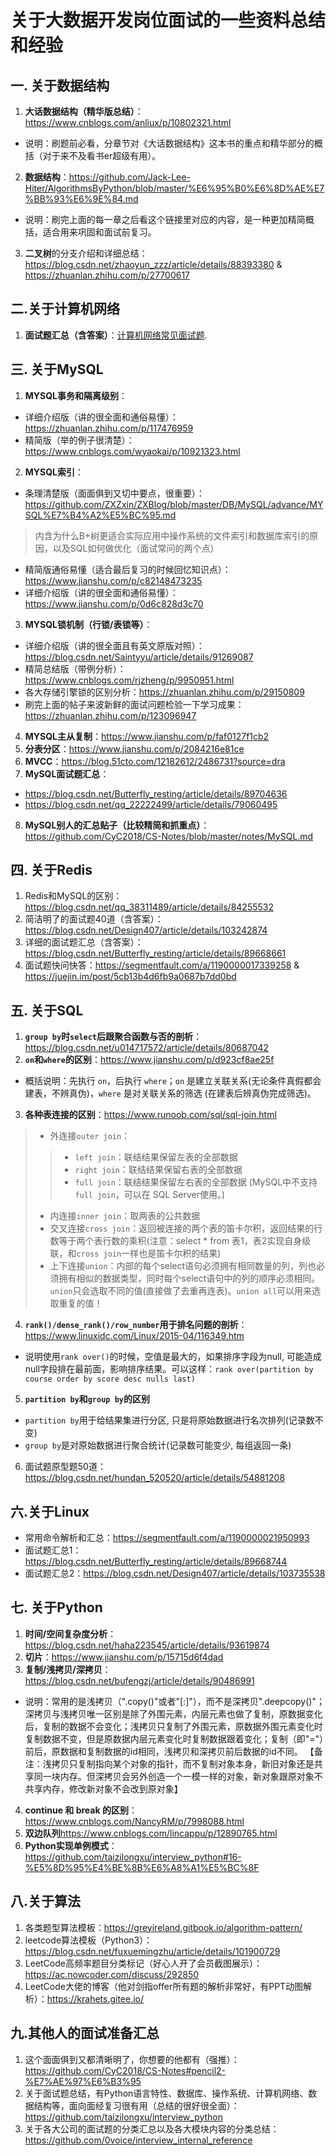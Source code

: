 # 关于大数据开发岗位面试的一些资料总结和经验

## 一. 关于数据结构
1. **大话数据结构（精华版总结）**：https://www.cnblogs.com/anliux/p/10802321.html
* 说明：刷题前必看，分章节对《大话数据结构》这本书的重点和精华部分的概括（对于来不及看书er超级有用）。
2. **数据结构**：https://github.com/Jack-Lee-Hiter/AlgorithmsByPython/blob/master/%E6%95%B0%E6%8D%AE%E7%BB%93%E6%9E%84.md
* 说明：刷完上面的每一章之后看这个链接里对应的内容，是一种更加精简概括，适合用来巩固和面试前复习。
3. **二叉树**的分支介绍和详细总结：https://blog.csdn.net/zhaoyun_zzz/article/details/88393380  &  https://zhuanlan.zhihu.com/p/27700617

## 二.关于计算机网络
1. **面试题汇总（含答案）**：[计算机网络常见面试题](https://krahets.gitee.io/views/computer-network/2019-09-18-post-computer-network-interview.html#osi%E4%B8%83%E5%B1%82%E6%A8%A1%E5%9E%8B%E3%80%81tcp-ip%E5%9B%9B%E5%B1%82%E6%A8%A1%E5%9E%8B%E3%80%81%E4%BA%94%E5%B1%82%E5%8D%8F%E8%AE%AE). 

## 三. 关于MySQL
1. **MYSQL事务和隔离级别**：
* 详细介绍版（讲的很全面和通俗易懂）：https://zhuanlan.zhihu.com/p/117476959
* 精简版（举的例子很清楚）：https://www.cnblogs.com/wyaokai/p/10921323.html
2. **MYSQL索引**：
* 条理清楚版（面面俱到又切中要点，很重要）：https://github.com/ZXZxin/ZXBlog/blob/master/DB/MySQL/advance/MYSQL%E7%B4%A2%E5%BC%95.md
>内含为什么B+树更适合实际应用中操作系统的文件索引和数据库索引的原因，以及SQL如何做优化（面试常问的两个点）
* 精简版通俗易懂（适合最后复习的时候回忆知识点）：https://www.jianshu.com/p/c82148473235
* 详细介绍版（讲的很全面和通俗易懂）：https://www.jianshu.com/p/0d6c828d3c70
3. **MYSQL锁机制（行锁/表锁等）**：
* 详细介绍版（讲的很全面且有英文原版对照）：https://blog.csdn.net/Saintyyu/article/details/91269087
* 精简总结版（带例分析）：https://www.cnblogs.com/rjzheng/p/9950951.html
* 各大存储引擎锁的区别分析：https://zhuanlan.zhihu.com/p/29150809
* 刷完上面的帖子来波新鲜的面试问题检验一下学习成果：https://zhuanlan.zhihu.com/p/123096947
4. **MYSQL主从复制**：https://www.jianshu.com/p/faf0127f1cb2
5. **分表分区**：https://www.jianshu.com/p/2084216e81ce
6. **MVCC**：https://blog.51cto.com/12182612/2486731?source=dra
7. **MySQL面试题汇总**：
* https://blog.csdn.net/Butterfly_resting/article/details/89704636
* https://blog.csdn.net/qq_22222499/article/details/79060495
8. **MySQL别人的汇总贴子（比较精简和抓重点）**：https://github.com/CyC2018/CS-Notes/blob/master/notes/MySQL.md

## 四. 关于Redis
1. Redis和MySQL的区别：https://blog.csdn.net/qq_38311489/article/details/84255532
2. 简洁明了的面试题40道（含答案）：https://blog.csdn.net/Design407/article/details/103242874
3. 详细的面试题汇总（含答案）：https://blog.csdn.net/Butterfly_resting/article/details/89668661
4. 面试题快问快答：https://segmentfault.com/a/1190000017339258 & https://juejin.im/post/5cb13b4d6fb9a0687b7dd0bd

## 五. 关于SQL
1. **`group by`时`select`后跟聚合函数与否的剖析**：https://blog.csdn.net/u014717572/article/details/80687042
2. **`on`和`where`的区别**：https://www.jianshu.com/p/d923cf8ae25f
* 概括说明：先执行 `on`，后执行 `where`；`on` 是建立关联关系(无论条件真假都会建表，不辨真伪)，`where` 是对关联关系的筛选 (在建表后辨真伪完成筛选)。
3. **各种表连接的区别**：https://www.runoob.com/sql/sql-join.html
>* 外连接`outer join`：
>>* `left join`：联结结果保留左表的全部数据
>>* `right join`：联结结果保留右表的全部数据
>>* `full join`：联结结果保留左右表的全部数据 (MySQL中不支持`full join`，可以在 SQL Server使用。)
>* 内连接`inner join`：取两表的公共数据 
>* 交叉连接`cross join`：返回被连接的两个表的笛卡尔积，返回结果的行数等于两个表行数的乘积(注意：select * from 表1，表2实现自身级联，和`cross join`一样也是笛卡尔积的结果) 
>* 上下连接`union`：内部的每个select语句必须拥有相同数量的列，列也必须拥有相似的数据类型，同时每个select语句中的列的顺序必须相同。`union`只会选取不同的值(直接做了去重再连表)。`union all`可以用来选取重复的值！ 
4. **`rank()/dense_rank()/row_number`用于排名问题的剖析**：https://www.linuxidc.com/Linux/2015-04/116349.htm
* 说明使用`rank over()`的时候，空值是最大的，如果排序字段为null, 可能造成null字段排在最前面，影响排序结果。可以这样：`rank over(partition by course order by score desc nulls last)`
5. **`partition by`和`group by`的区别**
* `partition by`用于给结果集进行分区, 只是将原始数据进行名次排列(记录数不变)
* `group by`是对原始数据进行聚合统计(记录数可能变少, 每组返回一条)
6. 面试题原型题50道：https://blog.csdn.net/hundan_520520/article/details/54881208

## 六.关于Linux
* 常用命令解析和汇总：https://segmentfault.com/a/1190000021950993
* 面试题汇总1：https://blog.csdn.net/Butterfly_resting/article/details/89668744
* 面试题汇总2：https://blog.csdn.net/Design407/article/details/103735538


## 七. 关于Python
1. **时间/空间复杂度分析**：https://blog.csdn.net/haha223545/article/details/93619874
2. **切片**：https://www.jianshu.com/p/15715d6f4dad
3. **复制/浅拷贝/深拷贝**：https://blog.csdn.net/bufengzj/article/details/90486991
* 说明：常用的是浅拷贝（".copy()"或者"[:]"），而不是深拷贝".deepcopy()"；深拷贝与浅拷贝唯一区别是除了外围元素，内层元素也做了复制，原数据变化后，复制的数据不会变化；浅拷贝只复制了外围元素，原数据外围元素变化时复制数据不变，但是原数据内层元素变化时复制数据跟着变化；复制（即"="）前后，原数据和复制数据的id相同，浅拷贝和深拷贝前后数据的id不同。
【备注：浅拷贝只复制指向某个对象的指针，而不复制对象本身，新旧对象还是共享同一块内存。但深拷贝会另外创造一个一模一样的对象，新对象跟原对象不共享内存，修改新对象不会改到原对象】
4. **continue 和 break 的区别**：https://www.cnblogs.com/NancyRM/p/7998088.html
5. **双边队列**https://www.cnblogs.com/lincappu/p/12890765.html
6. **Python实现单例模式**：https://github.com/taizilongxu/interview_python#16-%E5%8D%95%E4%BE%8B%E6%A8%A1%E5%BC%8F

## 八.关于算法
1. 各类题型算法模板：https://greyireland.gitbook.io/algorithm-pattern/
2. leetcode算法模板（Python3）：https://blog.csdn.net/fuxuemingzhu/article/details/101900729
3. LeetCode高频率题目分类标记（好心人开了会员截图展示）：https://ac.nowcoder.com/discuss/292850
4. LeetCode大佬的博客（他对剑指offer所有题的解析非常好，有PPT动图解析）：https://krahets.gitee.io/

## 九.其他人的面试准备汇总
1. 这个面面俱到又都清晰明了，你想要的他都有（强推）：https://github.com/CyC2018/CS-Notes#pencil2-%E7%AE%97%E6%B3%95
2. 关于面试题总结，有Python语言特性、数据库、操作系统、计算机网络、数据结构等，面向面经复习很有用（总结的很好很全面）：https://github.com/taizilongxu/interview_python
3. 关于各大公司的面试题的分类汇总以及各大模块内容的分类总结：https://github.com/0voice/interview_internal_reference


